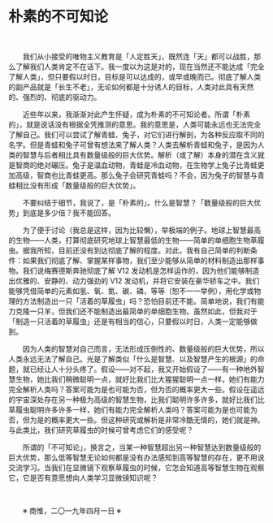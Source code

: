 # 朴素的不可知论

&emsp;&emsp;

&emsp;&emsp;我们从小接受的唯物主义教育是「人定胜天」，既然连「天」都可以战胜，那么了解我们人类肯定不在话下。我一度以为这是对的，现在当然还不能达成「完全了解人类」，但只要假以时日，目标是可以达成的，或早或晚而已。彻底了解人类的副产品就是「长生不老」，无论如何都是十分诱人的目标，人类对此具有天然的、强烈的、彻底的驱动力。

&emsp;&emsp;近些年以来，我渐渐对此产生怀疑，成为朴素的不可知论者。所谓「朴素的」，就是说话没有根据全凭推测的意思。我的意思是，人类可能永远也无法完全了解自己。我们可以尝试了解青蛙、兔子，对它们进行解剖，为各种反应取不同的名字。但是青蛙和兔子可曾有想法来了解人类？人类去解析青蛙和兔子，是因为人类的智慧与后者相比具有数量级般的巨大优势。解析（或了解）本身的潜在含义就是智商的绝对碾压。兔子是温血动物，青蛙是冷血动物，在生物学上兔子比青蛙更加高级，智商也比青蛙更高。那么兔子会研究青蛙吗？不会，因为兔子的智慧与青蛙相比没有形成「数量级般的巨大优势」。

&emsp;&emsp;不要纠结于细节，我说了，是「朴素的」。什么是智慧？「数量级般的巨大优势」到底是多少倍？我不能回答。

&emsp;&emsp;为了便于讨论（我总是这样，因为比较懒），举极端的例子。地球上智慧最高的生物——人类，打算彻底研究地球上智慧最低的生物——简单的单细胞生物草履虫。据我所知，目前还没有到达彻底了解的程度。对此，我有自己简单的判断条件：如果我们彻底了解、掌握某样事物，我们至少能够从简单的材料制造出那样事物。我们说梅赛德斯奔驰彻底了解 V12 发动机是怎样运作的，因为他们能够制造出优雅的、安静的、动力强劲的 V12 发动机，并将它安装在豪华轿车之中。我们能够凭借简单的元素如氢、氧、氮、碳、磷，等等（恕不一一举例），用化学或物理的方法制造出一只「活着的草履虫」吗？恐怕目前还不能。简单地说，我们有能力克隆一只羊，但我们还不能制造出最简单的单细胞生物。虽然如此，但我对于「制造一只活着的草履虫」还是有相当的信心，只要假以时日，人类一定能够做到。

&emsp;&emsp;因为人类的智慧对自己而言，无法形成压倒性的、数量级般的巨大优势，所以人类永远无法了解自己。光是了解类似「什么是智慧、以及智慧产生的根源」的命题，就已经让人十分头疼了。假设——对不起，我又开始假设了——有一种地外智慧生物，她比我们稍微聪明一点，就好比我们比大猩猩聪明一点一样，她们有能力完全解析人类吗？答案可能为是也可能为否，但为否的概率更大一些。假设在遥远的宇宙深处存在另一种极为高级的智慧生物，比我们聪明许多许多，就好比我们比草履虫聪明许多许多一样，她们有能力完全解析人类吗？答案可能为是也可能为否，但为是的概率更大一些。但这种研究或解析是非常冷酷无情的，她们就是神。与此类比，我们研究草履虫的时候可曾考虑它们的感受呢？

&emsp;&emsp;所谓的「不可知论」，换言之，当某一种智慧超出另一种智慧达到数量级般的巨大优势，那么低等智慧无论如何都是没有办法感知到高等智慧的存在，更不用说交流学习。当我们在显微镜下观察草履虫的时候，它怎会知道高等智慧生物在观察它，它是否有意愿想向人类学习显微镜知识呢？

&emsp;&emsp;

&emsp;&emsp;※ 商惟，二〇一九年四月一日 ※